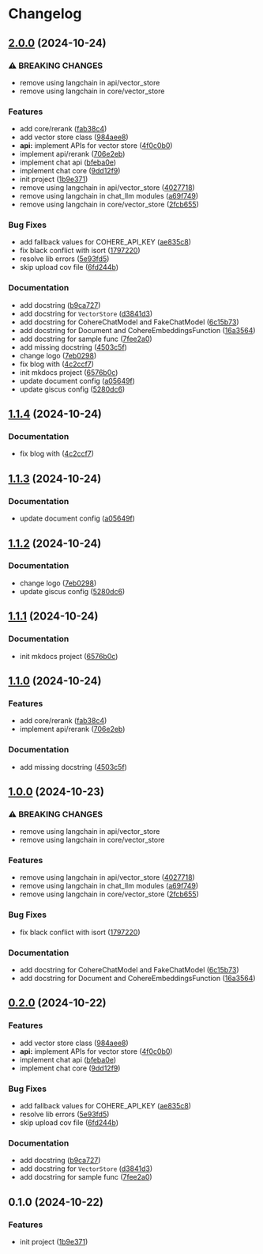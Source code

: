 # Changelog

## [2.0.0](https://github.com/B2003899-LeHuynhThanhLam/flexible-rag/compare/v1.1.4...v2.0.0) (2024-10-24)


### ⚠ BREAKING CHANGES

* remove using langchain in api/vector_store
* remove using langchain in core/vector_store

### Features

* add core/rerank ([fab38c4](https://github.com/B2003899-LeHuynhThanhLam/flexible-rag/commit/fab38c4ef5ed2e000b05b888af7ec72f829b8d6d))
* add vector store class ([984aee8](https://github.com/B2003899-LeHuynhThanhLam/flexible-rag/commit/984aee820a15767f7fa29824224353250fc03b48))
* **api:** implement APIs for vector store ([4f0c0b0](https://github.com/B2003899-LeHuynhThanhLam/flexible-rag/commit/4f0c0b0d539833e7e86ba5630f4c19b40b67fc3b))
* implement api/rerank ([706e2eb](https://github.com/B2003899-LeHuynhThanhLam/flexible-rag/commit/706e2ebd838a91e1428cd0b5ac44b9230bcec3ec))
* implement chat api ([bfeba0e](https://github.com/B2003899-LeHuynhThanhLam/flexible-rag/commit/bfeba0ead2e913f1be29cac1f4891d0da81489db))
* implement chat core ([9dd12f9](https://github.com/B2003899-LeHuynhThanhLam/flexible-rag/commit/9dd12f9099086d8e2e7d8fc0ef19e19399a97ab8))
* init project ([1b9e371](https://github.com/B2003899-LeHuynhThanhLam/flexible-rag/commit/1b9e371e01b20f297252ad7846b8989a12b68985))
* remove using langchain in api/vector_store ([4027718](https://github.com/B2003899-LeHuynhThanhLam/flexible-rag/commit/402771891a57b445c963999fe85c1fc411e0a273))
* remove using langchain in chat_llm modules ([a69f749](https://github.com/B2003899-LeHuynhThanhLam/flexible-rag/commit/a69f749430888eaf61b02514f1a8a6598c083b4b))
* remove using langchain in core/vector_store ([2fcb655](https://github.com/B2003899-LeHuynhThanhLam/flexible-rag/commit/2fcb655534dff579df9c49ae92ad28c39189376f))


### Bug Fixes

* add fallback values for COHERE_API_KEY ([ae835c8](https://github.com/B2003899-LeHuynhThanhLam/flexible-rag/commit/ae835c8d77767ac5aa345ae1afd7e95555969e5b))
* fix black conflict with isort ([1797220](https://github.com/B2003899-LeHuynhThanhLam/flexible-rag/commit/17972208c7bbf86aafe81c4d6e6225f8ac5ef353))
* resolve lib errors ([5e93fd5](https://github.com/B2003899-LeHuynhThanhLam/flexible-rag/commit/5e93fd57f72ffd5f9238ac87908c4a4b282c30cd))
* skip upload cov file ([6fd244b](https://github.com/B2003899-LeHuynhThanhLam/flexible-rag/commit/6fd244b29fd43a12aed65de2d290e4aa72b8320f))


### Documentation

* add docstring ([b9ca727](https://github.com/B2003899-LeHuynhThanhLam/flexible-rag/commit/b9ca7272c2adbf50dd76df4d8b8c8f3beb10d3a8))
* add docstring for `VectorStore` ([d3841d3](https://github.com/B2003899-LeHuynhThanhLam/flexible-rag/commit/d3841d335e6aa266666f981923a579154f712f24))
* add docstring for CohereChatModel and FakeChatModel ([6c15b73](https://github.com/B2003899-LeHuynhThanhLam/flexible-rag/commit/6c15b73e173607801ef643c7eff5481a03a1aa63))
* add docstring for Document and CohereEmbeddingsFunction ([16a3564](https://github.com/B2003899-LeHuynhThanhLam/flexible-rag/commit/16a3564a19e3e7895f96547b875e14da73db93e5))
* add docstring for sample func ([7fee2a0](https://github.com/B2003899-LeHuynhThanhLam/flexible-rag/commit/7fee2a05cfd94c417cc6bc6a3f6324dfb2fd9b96))
* add missing docstring ([4503c5f](https://github.com/B2003899-LeHuynhThanhLam/flexible-rag/commit/4503c5f62f1da3f38ba12df17dc1e84183428a96))
* change logo ([7eb0298](https://github.com/B2003899-LeHuynhThanhLam/flexible-rag/commit/7eb02984dd47d9d0acc29caa7cc1b4926d750db4))
* fix blog with ([4c2ccf7](https://github.com/B2003899-LeHuynhThanhLam/flexible-rag/commit/4c2ccf7f399b8008db4b3c3bba7023e82a1e05da))
* init mkdocs project ([6576b0c](https://github.com/B2003899-LeHuynhThanhLam/flexible-rag/commit/6576b0ca101f6bf1b2ade86efb8ddf64da91ca1e))
* update document config ([a05649f](https://github.com/B2003899-LeHuynhThanhLam/flexible-rag/commit/a05649f67d5cfba1a8f7462f723eab8980cfc96e))
* update giscus config ([5280dc6](https://github.com/B2003899-LeHuynhThanhLam/flexible-rag/commit/5280dc6175a06c897d752fa1564d7841829c62b1))

## [1.1.4](https://github.com/thangved/flexible-rag/compare/v1.1.3...v1.1.4) (2024-10-24)


### Documentation

* fix blog with ([4c2ccf7](https://github.com/thangved/flexible-rag/commit/4c2ccf7f399b8008db4b3c3bba7023e82a1e05da))

## [1.1.3](https://github.com/thangved/flexible-rag/compare/v1.1.2...v1.1.3) (2024-10-24)


### Documentation

* update document config ([a05649f](https://github.com/thangved/flexible-rag/commit/a05649f67d5cfba1a8f7462f723eab8980cfc96e))

## [1.1.2](https://github.com/thangved/flexible-rag/compare/v1.1.1...v1.1.2) (2024-10-24)


### Documentation

* change logo ([7eb0298](https://github.com/thangved/flexible-rag/commit/7eb02984dd47d9d0acc29caa7cc1b4926d750db4))
* update giscus config ([5280dc6](https://github.com/thangved/flexible-rag/commit/5280dc6175a06c897d752fa1564d7841829c62b1))

## [1.1.1](https://github.com/thangved/flexible-rag/compare/v1.1.0...v1.1.1) (2024-10-24)


### Documentation

* init mkdocs project ([6576b0c](https://github.com/thangved/flexible-rag/commit/6576b0ca101f6bf1b2ade86efb8ddf64da91ca1e))

## [1.1.0](https://github.com/thangved/flexible-rag/compare/v1.0.0...v1.1.0) (2024-10-24)


### Features

* add core/rerank ([fab38c4](https://github.com/thangved/flexible-rag/commit/fab38c4ef5ed2e000b05b888af7ec72f829b8d6d))
* implement api/rerank ([706e2eb](https://github.com/thangved/flexible-rag/commit/706e2ebd838a91e1428cd0b5ac44b9230bcec3ec))


### Documentation

* add missing docstring ([4503c5f](https://github.com/thangved/flexible-rag/commit/4503c5f62f1da3f38ba12df17dc1e84183428a96))

## [1.0.0](https://github.com/thangved/flexible-rag/compare/v0.2.0...v1.0.0) (2024-10-23)


### ⚠ BREAKING CHANGES

* remove using langchain in api/vector_store
* remove using langchain in core/vector_store

### Features

* remove using langchain in api/vector_store ([4027718](https://github.com/thangved/flexible-rag/commit/402771891a57b445c963999fe85c1fc411e0a273))
* remove using langchain in chat_llm modules ([a69f749](https://github.com/thangved/flexible-rag/commit/a69f749430888eaf61b02514f1a8a6598c083b4b))
* remove using langchain in core/vector_store ([2fcb655](https://github.com/thangved/flexible-rag/commit/2fcb655534dff579df9c49ae92ad28c39189376f))


### Bug Fixes

* fix black conflict with isort ([1797220](https://github.com/thangved/flexible-rag/commit/17972208c7bbf86aafe81c4d6e6225f8ac5ef353))


### Documentation

* add docstring for CohereChatModel and FakeChatModel ([6c15b73](https://github.com/thangved/flexible-rag/commit/6c15b73e173607801ef643c7eff5481a03a1aa63))
* add docstring for Document and CohereEmbeddingsFunction ([16a3564](https://github.com/thangved/flexible-rag/commit/16a3564a19e3e7895f96547b875e14da73db93e5))

## [0.2.0](https://github.com/thangved/flexible-rag/compare/v0.1.0...v0.2.0) (2024-10-22)


### Features

* add vector store class ([984aee8](https://github.com/thangved/flexible-rag/commit/984aee820a15767f7fa29824224353250fc03b48))
* **api:** implement APIs for vector store ([4f0c0b0](https://github.com/thangved/flexible-rag/commit/4f0c0b0d539833e7e86ba5630f4c19b40b67fc3b))
* implement chat api ([bfeba0e](https://github.com/thangved/flexible-rag/commit/bfeba0ead2e913f1be29cac1f4891d0da81489db))
* implement chat core ([9dd12f9](https://github.com/thangved/flexible-rag/commit/9dd12f9099086d8e2e7d8fc0ef19e19399a97ab8))


### Bug Fixes

* add fallback values for COHERE_API_KEY ([ae835c8](https://github.com/thangved/flexible-rag/commit/ae835c8d77767ac5aa345ae1afd7e95555969e5b))
* resolve lib errors ([5e93fd5](https://github.com/thangved/flexible-rag/commit/5e93fd57f72ffd5f9238ac87908c4a4b282c30cd))
* skip upload cov file ([6fd244b](https://github.com/thangved/flexible-rag/commit/6fd244b29fd43a12aed65de2d290e4aa72b8320f))


### Documentation

* add docstring ([b9ca727](https://github.com/thangved/flexible-rag/commit/b9ca7272c2adbf50dd76df4d8b8c8f3beb10d3a8))
* add docstring for `VectorStore` ([d3841d3](https://github.com/thangved/flexible-rag/commit/d3841d335e6aa266666f981923a579154f712f24))
* add docstring for sample func ([7fee2a0](https://github.com/thangved/flexible-rag/commit/7fee2a05cfd94c417cc6bc6a3f6324dfb2fd9b96))

## 0.1.0 (2024-10-22)

### Features

- init project ([1b9e371](https://github.com/thangved/flexible-rag/commit/1b9e371e01b20f297252ad7846b8989a12b68985))
